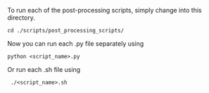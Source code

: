To run each of the post-processing scripts, simply change into this directory.
```
cd ./scripts/post_processing_scripts/
```
Now you can run each .py file separately using
```
python <script_name>.py
```
Or run each .sh file using
```
 ./<script_name>.sh
```
